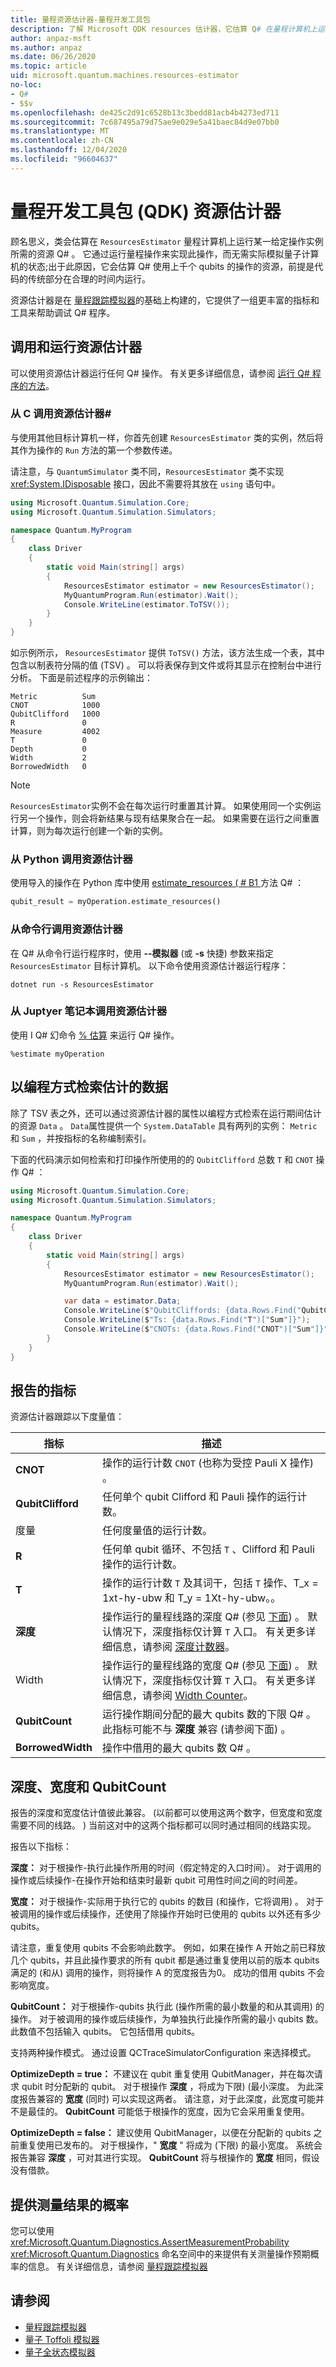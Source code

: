 ```yaml
---
title: 量程资源估计器-量程开发工具包
description: 了解 Microsoft QDK resources 估计器，它估算 Q# 在量程计算机上运行某一给定操作实例所需的资源。
author: anpaz-msft
ms.author: anpaz
ms.date: 06/26/2020
ms.topic: article
uid: microsoft.quantum.machines.resources-estimator
no-loc:
- Q#
- $$v
ms.openlocfilehash: de425c2d91c6528b13c3bedd81acb4b4273ed711
ms.sourcegitcommit: 7c687495a79d75ae9e029e5a41baec84d9e07bb0
ms.translationtype: MT
ms.contentlocale: zh-CN
ms.lasthandoff: 12/04/2020
ms.locfileid: "96604637"
---
```

# <a name="quantum-development-kit-qdk-resources-estimator"></a>量程开发工具包 (QDK) 资源估计器

顾名思义，类会估算在 `ResourcesEstimator` 量程计算机上运行某一给定操作实例所需的资源 Q# 。 它通过运行量程操作来实现此操作，而无需实际模拟量子计算机的状态;出于此原因，它会估算 Q# 使用上千个 qubits 的操作的资源，前提是代码的传统部分在合理的时间内运行。

资源估计器是在 [量程跟踪模拟器](xref:microsoft.quantum.machines.qc-trace-simulator.intro)的基础上构建的，它提供了一组更丰富的指标和工具来帮助调试 Q# 程序。

## <a name="invoking-and-running-the-resources-estimator"></a>调用和运行资源估计器

可以使用资源估计器运行任何 Q# 操作。 有关更多详细信息，请参阅 [运行 Q# 程序的方法](xref:microsoft.quantum.guide.host-programs)。

### <a name="invoking-the-resources-estimator-from-c"></a>从 C 调用资源估计器# 

与使用其他目标计算机一样，你首先创建 `ResourcesEstimator` 类的实例，然后将其作为操作的 `Run` 方法的第一个参数传递。

请注意，与 `QuantumSimulator` 类不同，`ResourcesEstimator` 类不实现 <xref:System.IDisposable> 接口，因此不需要将其放在 `using` 语句中。

```csharp
using Microsoft.Quantum.Simulation.Core;
using Microsoft.Quantum.Simulation.Simulators;

namespace Quantum.MyProgram
{
    class Driver
    {
        static void Main(string[] args)
        {
            ResourcesEstimator estimator = new ResourcesEstimator();
            MyQuantumProgram.Run(estimator).Wait();
            Console.WriteLine(estimator.ToTSV());
        }
    }
}
```

如示例所示， `ResourcesEstimator` 提供 `ToTSV()` 方法，该方法生成一个表，其中包含以制表符分隔的值 (TSV) 。 可以将表保存到文件或将其显示在控制台中进行分析。 下面是前述程序的示例输出：

```output
Metric          Sum
CNOT            1000
QubitClifford   1000
R               0
Measure         4002
T               0
Depth           0
Width           2
BorrowedWidth   0
```

> [!NOTE]
> `ResourcesEstimator`实例不会在每次运行时重置其计算。 如果使用同一个实例运行另一个操作，则会将新结果与现有结果聚合在一起。 如果需要在运行之间重置计算，则为每次运行创建一个新的实例。

### <a name="invoking-the-resources-estimator-from-python"></a>从 Python 调用资源估计器

使用导入的操作在 Python 库中使用 [estimate_resources ( # B1 ](https://docs.microsoft.com/python/qsharp-core/qsharp.loader.qsharpcallable) 方法 Q# ：

```python
qubit_result = myOperation.estimate_resources()
```

### <a name="invoking-the-resources-estimator-from-the-command-line"></a>从命令行调用资源估计器

在 Q# 从命令行运行程序时，使用 **--模拟器** (或 **-s** 快捷) 参数来指定 `ResourcesEstimator` 目标计算机。 以下命令使用资源估计器运行程序： 

```dotnetcli
dotnet run -s ResourcesEstimator
```

### <a name="invoking-the-resources-estimator-from-juptyer-notebooks"></a>从 Juptyer 笔记本调用资源估计器

使用 I Q# 幻命令 [% 估算](xref:microsoft.quantum.iqsharp.magic-ref.simulate) 来运行 Q# 操作。

```
%estimate myOperation
```

## <a name="programmatically-retrieving-the-estimated-data"></a>以编程方式检索估计的数据

除了 TSV 表之外，还可以通过资源估计器的属性以编程方式检索在运行期间估计的资源 `Data` 。 `Data`属性提供一个 `System.DataTable` 具有两列的实例： `Metric` 和 `Sum` ，并按指标的名称编制索引。

下面的代码演示如何检索和打印操作所使用的的 `QubitClifford` 总数 `T` 和 `CNOT` 操作 Q# ：

```csharp
using Microsoft.Quantum.Simulation.Core;
using Microsoft.Quantum.Simulation.Simulators;

namespace Quantum.MyProgram
{
    class Driver
    {
        static void Main(string[] args)
        {
            ResourcesEstimator estimator = new ResourcesEstimator();
            MyQuantumProgram.Run(estimator).Wait();

            var data = estimator.Data;
            Console.WriteLine($"QubitCliffords: {data.Rows.Find("QubitClifford")["Sum"]}");
            Console.WriteLine($"Ts: {data.Rows.Find("T")["Sum"]}");
            Console.WriteLine($"CNOTs: {data.Rows.Find("CNOT")["Sum"]}");
        }
    }
}
```

## <a name="metrics-reported"></a>报告的指标

资源估计器跟踪以下度量值：

|指标|描述|
|----|----|
|__CNOT__    |操作的运行计数 `CNOT` (也称为受控 Pauli X 操作) 。|
|__QubitClifford__ |任何单个 qubit Clifford 和 Pauli 操作的运行计数。|
|度量     |任何度量值的运行计数。  |
|__R__    |任何单 qubit 循环、不包括 `T` 、Clifford 和 Pauli 操作的运行计数。  |
|__T__    |操作的运行计数 `T` 及其词干，包括 `T` 操作、T_x = 1xt-hy-ubw 和 T_y = 1Xt-hy-ubw。。  |
|__深度__|操作运行的量程线路的深度 Q# (参见 [下面](#depth-width-and-qubitcount)) 。 默认情况下，深度指标仅计算 `T` 入口。 有关更多详细信息，请参阅 [深度计数器](xref:microsoft.quantum.machines.qc-trace-simulator.depth-counter)。   |
|Width |操作运行的量程线路的宽度 Q# (参见 [下面](#depth-width-and-qubitcount)) 。 默认情况下，深度指标仅计算 `T` 入口。 有关更多详细信息，请参阅 [Width Counter](xref:microsoft.quantum.machines.qc-trace-simulator.width-counter)。   |
|__QubitCount__    |运行操作期间分配的最大 qubits 数的下限 Q# 。 此指标可能不与 __深度__ 兼容 (请参阅下面) 。  |
|__BorrowedWidth__    |操作中借用的最大 qubits 数 Q# 。  |


## <a name="depth-width-and-qubitcount"></a>深度、宽度和 QubitCount

报告的深度和宽度估计值彼此兼容。
 (以前都可以使用这两个数字，但宽度和宽度需要不同的线路。 ) 当前这对中的这两个指标都可以同时通过相同的线路实现。

报告以下指标：

__深度：__ 对于根操作-执行此操作所用的时间（假定特定的入口时间）。
对于调用的操作或后续操作-在操作开始和结束时最新 qubit 可用性时间之间的时间差。

__宽度：__ 对于根操作-实际用于执行它的 qubits 的数目 (和操作，它将调用) 。
对于被调用的操作或后续操作，还使用了除操作开始时已使用的 qubits 以外还有多少 qubits。

请注意，重复使用 qubits 不会影响此数字。
例如，如果在操作 A 开始之前已释放几个 qubits，并且此操作要求的所有 qubit 都是通过重复使用以前的版本 qubits 满足的 (和从) 调用的操作，则将操作 A 的宽度报告为0。 成功的借用 qubits 不会影响宽度。

__QubitCount：__ 对于根操作-qubits 执行此 (操作所需的最小数量的和从其调用) 的操作。
对于被调用的操作或后续操作，为单独执行此操作所需的最小 qubits 数。 此数值不包括输入 qubits。 它包括借用 qubits。

支持两种操作模式。 通过设置 QCTraceSimulatorConfiguration 来选择模式。

__OptimizeDepth = true：__ 不建议在 qubit 重复使用 QubitManager，并在每次请求 qubit 时分配新的 qubit。 对于根操作 __深度__ ，将成为下限)  (最小深度。 为此深度报告兼容的 __宽度__ (同时) 可以实现这两者。 请注意，对于此深度，此宽度可能并不是最佳的。 __QubitCount__ 可能低于根操作的宽度，因为它会采用重复使用。

__OptimizeDepth = false：__ 建议使用 QubitManager，以便在分配新的 qubits 之前重复使用已发布的。 对于根操作，" __宽度__ " 将成为 (下限) 的最小宽度。 系统会报告兼容 __深度__ ，可对其进行实现。 __QubitCount__ 将与根操作的 __宽度__ 相同，假设没有借款。

## <a name="providing-the-probability-of-measurement-outcomes"></a>提供测量结果的概率

您可以使用 <xref:Microsoft.Quantum.Diagnostics.AssertMeasurementProbability> <xref:Microsoft.Quantum.Diagnostics> 命名空间中的来提供有关测量操作预期概率的信息。 有关详细信息，请参阅 [量程跟踪模拟器](xref:microsoft.quantum.machines.qc-trace-simulator.intro)

## <a name="see-also"></a>请参阅

- [量程跟踪模拟器](xref:microsoft.quantum.machines.qc-trace-simulator.intro)
- [量子 Toffoli 模拟器](xref:microsoft.quantum.machines.toffoli-simulator)
- [量子全状态模拟器](xref:microsoft.quantum.machines.full-state-simulator) 
